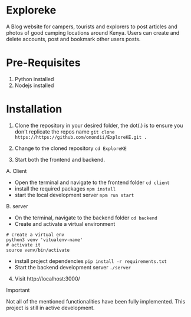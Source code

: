 # Exploreke
A Blog website for campers, tourists and explorers to post articles and photos of good camping locations around Kenya. Users can create and delete accounts, post and bookmark other users posts. 


# Pre-Requisites
1. Python installed
2. Nodejs installed

# Installation
1. Clone the repository in your desired folder, the dot(.) is to ensure you don't replicate the repos name
   `git clone https://https://github.com/omondii/ExploreKE.git .`

2. Change to the cloned repository
`cd ExploreKE`

3. Start both the frontend and backend.

A. Client
   - Open the terminal and navigate to the frontend folder
   `cd client` 
   - install the required packages
   `npm install`
   - start the local development server
   `npm run start`

B. server
   - On the terminal, navigate to the backend folder
   `cd backend`
   - Create and activate a virtual environment
   ```
   # create a virtual env
   python3 venv 'vitualenv-name'
   # activate it
   source venv/bin/activate
   ```
   - install project dependencies
   `pip install -r requirements.txt`
   - Start the backend development server
   `./server`

4. Visit http://localhost:3000/

>[!IMPORTANT]
>Not all of the mentioned functionalities have been fully implemented. This project is still in active development.
